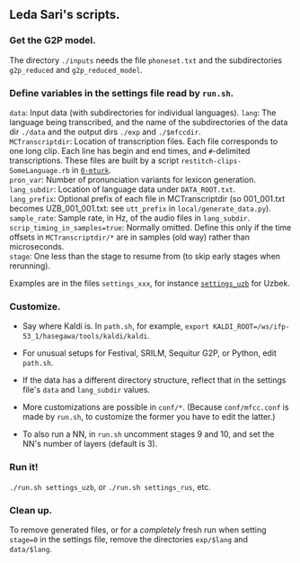 ## Leda Sari's scripts.

### Get the G2P model.
The directory `./inputs` needs the file `phoneset.txt` and the subdirectories `g2p_reduced` and `g2p_reduced_model`.

### Define variables in the settings file read by `run.sh`.

`data`: Input data (with subdirectories for individual languages).
`lang`: The language being transcribed, and the name of the subdirectories
of the data dir `./data` and the output dirs `./exp` and `./$mfccdir`.  
`MCTranscriptdir`: Location of transcription files. Each file corresponds to one long clip. Each line has begin and end times, and `#`-delimited transcriptions.  These files are built by a script `restitch-clips-SomeLanguage.rb` in [`0-mturk`](../0-mturk).  
`pron_var`: Number of pronunciation variants for lexicon generation.  
`lang_subdir`: Location of language data under `DATA_ROOT.txt`.  
`lang_prefix`: Optional prefix of each file in MCTranscriptdir (so 001_001.txt becomes UZB_001_001.txt: see `utt_prefix` in `local/generate_data.py`).  
`sample_rate`: Sample rate, in Hz, of the audio files in `lang_subdir`.  
`scrip_timing_in_samples=true`: Normally omitted.  Define this only if the time offsets in `MCTranscriptdir/*` are in samples (old way) rather than microseconds.  
`stage`: One less than the stage to resume from (to skip early stages when rerunning).  

Examples are in the files `settings_xxx`, for instance [`settings_uzb`](./settings_uzb) for Uzbek.

### Customize.

- Say where Kaldi is.  In `path.sh`, for example, `export KALDI_ROOT=/ws/ifp-53_1/hasegawa/tools/kaldi/kaldi`.

- For unusual setups for Festival, SRILM, Sequitur G2P, or Python, edit `path.sh`.

- If the data has a different directory structure, reflect that in the settings file's `data` and `lang_subdir` values.

- More customizations are possible in `conf/*`.  (Because `conf/mfcc.conf` is made by `run.sh`, to customize
the former you have to edit the latter.)

- To also run a NN, in `run.sh` uncomment stages 9 and 10, and set the NN's number of layers (default is 3).

### Run it!

`./run.sh settings_uzb`, or `./run.sh settings_rus`, etc.

### Clean up.

To remove generated files, or for a *completely* fresh run when setting `stage=0` in the settings file, remove the directories `exp/$lang` and `data/$lang`.
